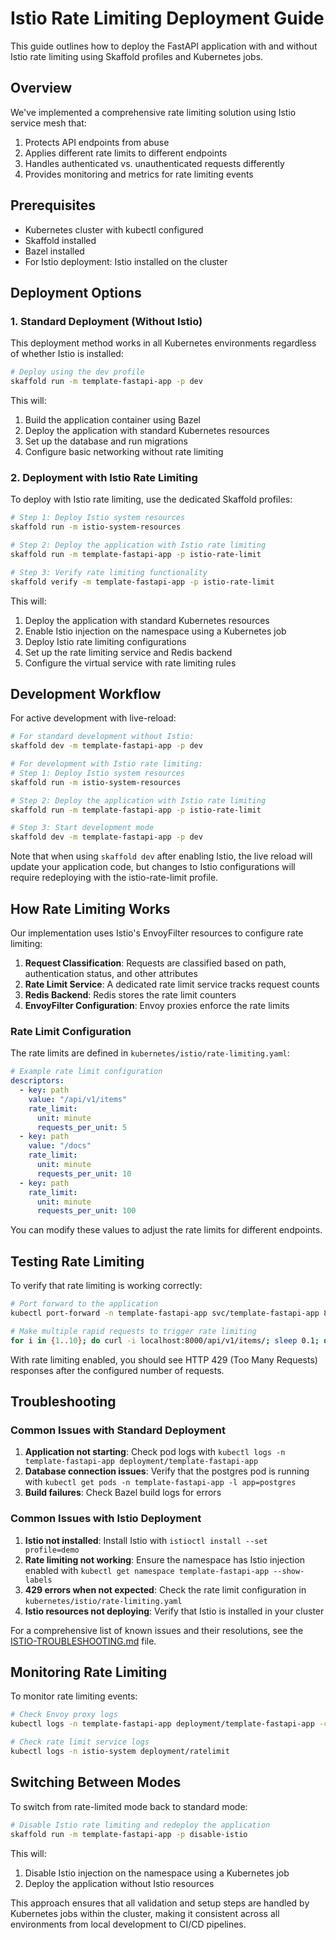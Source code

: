 # Istio Rate Limiting Deployment Guide

This guide outlines how to deploy the FastAPI application with and without Istio rate limiting using Skaffold profiles and Kubernetes jobs.

## Overview

We've implemented a comprehensive rate limiting solution using Istio service mesh that:

1. Protects API endpoints from abuse
2. Applies different rate limits to different endpoints
3. Handles authenticated vs. unauthenticated requests differently
4. Provides monitoring and metrics for rate limiting events

## Prerequisites

- Kubernetes cluster with kubectl configured
- Skaffold installed
- Bazel installed
- For Istio deployment: Istio installed on the cluster

## Deployment Options

### 1. Standard Deployment (Without Istio)

This deployment method works in all Kubernetes environments regardless of whether Istio is installed:

```bash
# Deploy using the dev profile
skaffold run -m template-fastapi-app -p dev
```

This will:
1. Build the application container using Bazel
2. Deploy the application with standard Kubernetes resources
3. Set up the database and run migrations
4. Configure basic networking without rate limiting

### 2. Deployment with Istio Rate Limiting

To deploy with Istio rate limiting, use the dedicated Skaffold profiles:

```bash
# Step 1: Deploy Istio system resources
skaffold run -m istio-system-resources

# Step 2: Deploy the application with Istio rate limiting
skaffold run -m template-fastapi-app -p istio-rate-limit

# Step 3: Verify rate limiting functionality
skaffold verify -m template-fastapi-app -p istio-rate-limit
```

This will:
1. Deploy the application with standard Kubernetes resources
2. Enable Istio injection on the namespace using a Kubernetes job
3. Deploy Istio rate limiting configurations
4. Set up the rate limiting service and Redis backend
5. Configure the virtual service with rate limiting rules

## Development Workflow

For active development with live-reload:

```bash
# For standard development without Istio:
skaffold dev -m template-fastapi-app -p dev

# For development with Istio rate limiting:
# Step 1: Deploy Istio system resources
skaffold run -m istio-system-resources

# Step 2: Deploy the application with Istio rate limiting
skaffold run -m template-fastapi-app -p istio-rate-limit

# Step 3: Start development mode
skaffold dev -m template-fastapi-app -p dev
```

Note that when using `skaffold dev` after enabling Istio, the live reload will update your application code, but changes to Istio configurations will require redeploying with the istio-rate-limit profile.

## How Rate Limiting Works

Our implementation uses Istio's EnvoyFilter resources to configure rate limiting:

1. **Request Classification**: Requests are classified based on path, authentication status, and other attributes
2. **Rate Limit Service**: A dedicated rate limit service tracks request counts
3. **Redis Backend**: Redis stores the rate limit counters
4. **EnvoyFilter Configuration**: Envoy proxies enforce the rate limits

### Rate Limit Configuration

The rate limits are defined in `kubernetes/istio/rate-limiting.yaml`:

```yaml
# Example rate limit configuration
descriptors:
  - key: path
    value: "/api/v1/items"
    rate_limit:
      unit: minute
      requests_per_unit: 5
  - key: path
    value: "/docs"
    rate_limit:
      unit: minute
      requests_per_unit: 10
  - key: path
    rate_limit:
      unit: minute
      requests_per_unit: 100
```

You can modify these values to adjust the rate limits for different endpoints.

## Testing Rate Limiting

To verify that rate limiting is working correctly:

```bash
# Port forward to the application
kubectl port-forward -n template-fastapi-app svc/template-fastapi-app 8000:80

# Make multiple rapid requests to trigger rate limiting
for i in {1..10}; do curl -i localhost:8000/api/v1/items/; sleep 0.1; done
```

With rate limiting enabled, you should see HTTP 429 (Too Many Requests) responses after the configured number of requests.

## Troubleshooting

### Common Issues with Standard Deployment

1. **Application not starting**: Check pod logs with `kubectl logs -n template-fastapi-app deployment/template-fastapi-app`
2. **Database connection issues**: Verify that the postgres pod is running with `kubectl get pods -n template-fastapi-app -l app=postgres`
3. **Build failures**: Check Bazel build logs for errors

### Common Issues with Istio Deployment

1. **Istio not installed**: Install Istio with `istioctl install --set profile=demo`
2. **Rate limiting not working**: Ensure the namespace has Istio injection enabled with `kubectl get namespace template-fastapi-app --show-labels`
3. **429 errors when not expected**: Check the rate limit configuration in `kubernetes/istio/rate-limiting.yaml`
4. **Istio resources not deploying**: Verify that Istio is installed in your cluster

For a comprehensive list of known issues and their resolutions, see the [ISTIO-TROUBLESHOOTING.md](./ISTIO-TROUBLESHOOTING.md) file.

## Monitoring Rate Limiting

To monitor rate limiting events:

```bash
# Check Envoy proxy logs
kubectl logs -n template-fastapi-app deployment/template-fastapi-app -c istio-proxy

# Check rate limit service logs
kubectl logs -n istio-system deployment/ratelimit
```

## Switching Between Modes

To switch from rate-limited mode back to standard mode:

```bash
# Disable Istio rate limiting and redeploy the application
skaffold run -m template-fastapi-app -p disable-istio
```

This will:
1. Disable Istio injection on the namespace using a Kubernetes job
2. Deploy the application without Istio resources

This approach ensures that all validation and setup steps are handled by Kubernetes jobs within the cluster, making it consistent across all environments from local development to CI/CD pipelines. 